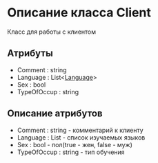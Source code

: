 # Описание класса Client
Класс для работы с клиентом

## Атрибуты

* Comment : string
* Language : List<[Language](https://github.com/polinanch/Documents/blob/master/Language.md "объект класса Language")>
* Sex : bool
* TypeOfOccup : string

## Описание атрибутов

* Comment : string - комментарий к клиенту
* Language : List<Language> - список изучаемых языков
* Sex : bool - пол(true - жен, false - муж) 
* TypeOfOccup : string - тип обучения